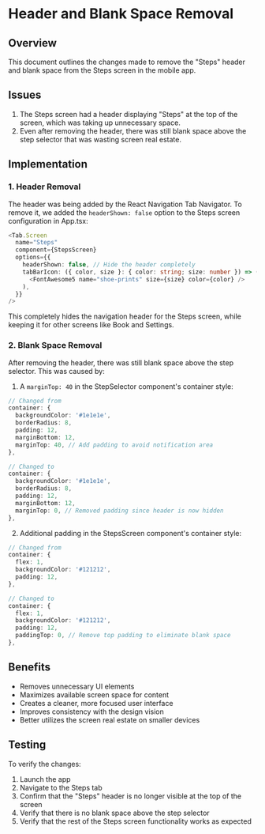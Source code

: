 # Header and Blank Space Removal

## Overview

This document outlines the changes made to remove the "Steps" header and blank space from the Steps screen in the mobile app.

## Issues

1. The Steps screen had a header displaying "Steps" at the top of the screen, which was taking up unnecessary space.
2. Even after removing the header, there was still blank space above the step selector that was wasting screen real estate.

## Implementation

### 1. Header Removal

The header was being added by the React Navigation Tab Navigator. To remove it, we added the `headerShown: false` option to the Steps screen configuration in App.tsx:

```typescript
<Tab.Screen 
  name="Steps" 
  component={StepsScreen} 
  options={{
    headerShown: false, // Hide the header completely
    tabBarIcon: ({ color, size }: { color: string; size: number }) => (
      <FontAwesome5 name="shoe-prints" size={size} color={color} />
    ),
  }}
/>
```

This completely hides the navigation header for the Steps screen, while keeping it for other screens like Book and Settings.

### 2. Blank Space Removal

After removing the header, there was still blank space above the step selector. This was caused by:

1. A `marginTop: 40` in the StepSelector component's container style:

```typescript
// Changed from
container: {
  backgroundColor: '#1e1e1e',
  borderRadius: 8,
  padding: 12,
  marginBottom: 12,
  marginTop: 40, // Add padding to avoid notification area
},

// Changed to
container: {
  backgroundColor: '#1e1e1e',
  borderRadius: 8,
  padding: 12,
  marginBottom: 12,
  marginTop: 0, // Removed padding since header is now hidden
},
```

2. Additional padding in the StepsScreen component's container style:

```typescript
// Changed from
container: {
  flex: 1,
  backgroundColor: '#121212',
  padding: 12,
},

// Changed to
container: {
  flex: 1,
  backgroundColor: '#121212',
  padding: 12,
  paddingTop: 0, // Remove top padding to eliminate blank space
},
```

## Benefits

- Removes unnecessary UI elements
- Maximizes available screen space for content
- Creates a cleaner, more focused user interface
- Improves consistency with the design vision
- Better utilizes the screen real estate on smaller devices

## Testing

To verify the changes:
1. Launch the app
2. Navigate to the Steps tab
3. Confirm that the "Steps" header is no longer visible at the top of the screen
4. Verify that there is no blank space above the step selector
5. Verify that the rest of the Steps screen functionality works as expected
